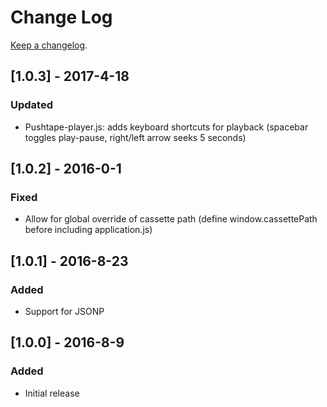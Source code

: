 # Change Log
[Keep a changelog](http://keepachangelog.com/).

## [1.0.3] - 2017-4-18
### Updated
- Pushtape-player.js: adds keyboard shortcuts for playback (spacebar toggles play-pause, right/left arrow seeks 5 seconds)

## [1.0.2] - 2016-0-1
### Fixed
- Allow for global override of cassette path (define window.cassettePath before including application.js)

## [1.0.1] - 2016-8-23
### Added
- Support for JSONP

## [1.0.0] - 2016-8-9
### Added
- Initial release

